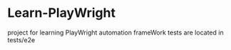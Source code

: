 # Learn-PlayWright
project for learning PlayWright automation frameWork
tests are located in tests/e2e
